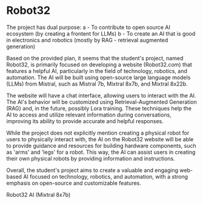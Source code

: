 # Robot32
The project has dual purpose:
    a - To contribute to open source AI ecosystem (by creating a frontent for LLMs)
    b - To create an AI that is good in electronics and robotics (mostly by RAG - retrieval augmented generation)

Based on the provided plan, it seems that the student's project, named Robot32, is primarily focused on developing a website (Robot32.com) that features a helpful AI, particularly in the field of technology, robotics, and automation. The AI will be built using open-source large language models (LLMs) from Mistral, such as Mistral 7b, Mixtral 8x7b, and Mixtral 8x22b.

The website will have a chat interface, allowing users to interact with the AI. The AI's behavior will be customized using Retrieval-Augmented Generation (RAG) and, in the future, possibly Lora training. These techniques help the AI to access and utilize relevant information during conversations, improving its ability to provide accurate and helpful responses.

While the project does not explicitly mention creating a physical robot for users to physically interact with, the AI on the Robot32 website will be able to provide guidance and resources for building hardware components, such as 'arms' and 'legs' for a robot. This way, the AI can assist users in creating their own physical robots by providing information and instructions.

Overall, the student's project aims to create a valuable and engaging web-based AI focused on technology, robotics, and automation, with a strong emphasis on open-source and customizable features.

Robot32 AI (Mixtral 8x7b)
